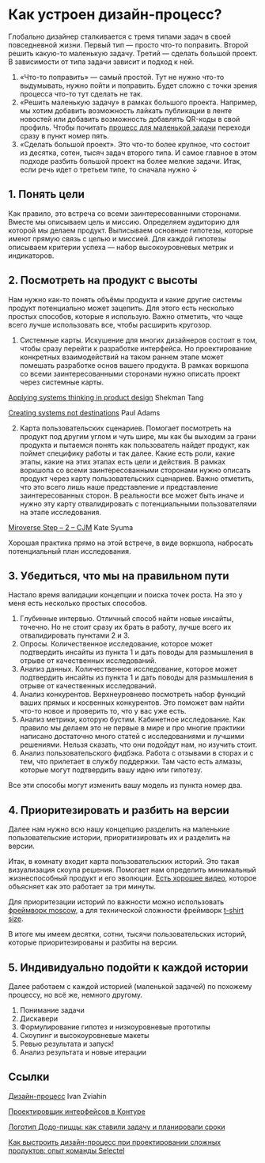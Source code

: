 # Как устроен дизайн-процесс?

Глобально дизайнер сталкивается с тремя типами задач в своей повседневной жизни. Первый тип — просто что-то поправить. Второй решить какую-то маленькую задачу. Третий — сделать большой проект. В зависимости от типа задачи зависит и подход к ней.

1. «Что-то поправить» — самый простой. Тут не нужно что-то выдумывать, нужно пойти и поправить. Будет сложно с точки зрения процесса что-то тут сделать не так.
2. «Решить маленькую задачу» в рамках большого проекта. Например, мы хотим добавить возможность лайкать публикации в ленте новостей или добавить возможность добавлять QR-коды в свой профиль. Чтобы почитать [процесс для маленькой задачи](https://ivanzviahin.by/blog/all/proces-istorii/) переходи сразу в пункт номер пять.
3. «Сделать большой проект». Это что-то более крупное, что состоит из десятка, сотен, тысяч задач второго типа. И самое главное в этом подходе разбить большой проект на более мелкие задачи. Итак, если речь идет о третьем типе, то сначала нужно ↓


## 1. Понять цели
Как правило, это встреча со всеми заинтересованными сторонами. Вместе мы описываем цель и миссию. Определяем аудиторию для которой мы делаем продукт. Выписываем основные гипотезы, которые имеют прямую связь с целью и миссией. Для каждой гипотезы описываем критерии успеха — набор высокоуровневых метрик и индикаторов.

## 2. Посмотреть на продукт с высоты
Нам нужно как-то понять объёмы продукта и какие другие системы продукт потенциально может зацепить. Для этого есть несколько простых способов, которые я использую. Важно отметить, что чаще всего лучше использовать все, чтобы расширить кругозор.

1. Системные карты. Искушение для многих дизайнеров состоит в том, чтобы сразу перейти к разработке интерфейса. Но проектирование конкретных взаимодействий на таком раннем этапе может помешать разработке основ вашего продукта. В рамках воркшопа со всеми заинтересованными сторонами нужно описать проект через системные карты.
   
[Applying systems thinking in product design](https://www.intercom.com/blog/applying-systems-thinking-in-product-design/) Shekman Tang

[Creating systems not destinations](https://www.intercom.com/blog/design-futures-1-creating-systems-not-products/) Paul Adams

2.  Карта пользовательских сценариев. Помогает посмотреть на продукт под другим углом и чуть шире, мы как бы выходим за грани продукта и пытаемся понять как пользователь найдет продукт, как поймет специфику работы и так далее. Какие есть роли, какие этапы, какие на этих этапах есть цели и действия. В рамках воркшопа со всеми заинтересованными сторонами нужно описать продукт через карту пользовательских сценариев. Важно отметить, что это всего лишь наше представление и представление заинтересованных сторон. В реальности все может быть иначе и нужно эту карту отвалидировать с потенциальными пользователями на этапе исследования.

[Miroverse Step – 2 – CJM](https://katesyuma.com/miroverse/) Kate Syuma

Хорошая практика прямо на этой встрече, в виде воркшопа, набросать потенциальный план исследования.

## 3. Убедиться, что мы на правильном пути
Настало время валидации концепции и поиска точек роста. На это у меня есть несколько простых способов.

1. Глубинные интервью. Отличный способ найти новые инсайты, точечно. Но не стоит сразу их брать в работу, лучше всего их отвалидировать пунктами 2 и 3.
2. Опросы. Количественное исследование, которое может подтвердить инсайты из пункта 1 и дать поводы для размышления в отрыве от качественных исследований.
3. Анализ данных. Количественное исследование, которое может подтвердить инсайты из пункта 1 и дать поводы для размышления в отрыве от качественных исследований.
4. Анализ конкурентов. Верхнеуровнево посмотреть набор функций ваших прямых и косвенных конкурентов. Это поможет вам найти что-то новое и проверить то, что у вас уже есть.
5. Анализ метрики, которую бустим. Кабинетное исследование. Как правило мы делаем это не первые в мире и про многие практики написано достаточно много статей с исследованиями и лучшими решениями. Нельзя сказать, что они подойдут нам, но изучить стоит.
6. Анализ пользовательского фидбэка. Работа с отзывами в сторах и с тем, что прилетает в службу поддержки. Там часто есть алмазы, которые могут подтвердить вашу идею или гипотезу.

Все эти способы могут изменить вашу модель из пункта номер два.

## 4. Приоритезировать и разбить на версии
Далее нам нужно всю нашу концепцию разделить на маленькие пользовательские истории, приоритизировать их и разделить на версии.

Итак, в комнату входит карта пользовательских историй. Это такая визуализация скоупа решения. Помогает нам определить минимальный жизнеспособный продукт и его эволюции. [Есть хорошее видео](https://youtu.be/TaMLUf3gISo), которое объясняет как это работает за три минуты.

Для приоритезации историй по важности можно использовать [фреймворк moscow](https://www.productplan.com/glossary/moscow-prioritization/), а для технической сложности фреймворк [t-shirt size](https://medium.com/radius-engineering/project-estimation-through-t-shirt-size-ea496c631428).

В итоге мы имеем десятки, сотни, тысячи пользовательских историй, которые приоритезированы и разбиты на версии.

## 5. Индивидуально подойти к каждой истории
Далее работаем с каждой историей (маленькой задачей) по похожему процессу, но всё же, немного другому.
1. Понимание задачи
2. Дискавери
3. Формулирование гипотез и низкоуровневые прототипы
4. Скоупинг и высокоуровневые макеты
5. Ревью результата и запуск!
6. Анализ результата и новые итерации


## Ссылки
[Дизайн-процесс](https://ivanzviahin.by/blog/all/proces/) Ivan Zviahin

[Проектировщик интерфейсов в Контуре](https://guides.kontur.ru/principles/uidesigner/)

[Логотип Додо-пиццы: как ставили задачу и планировали сроки](https://sila-uma.ru/2013/09/11/artgorbunov_task/)

[Как выстроить дизайн-процесс при проектировании сложных продуктов: опыт команды Selectel](https://vc.ru/design/750290-kak-vystroit-dizayn-process-pri-proektirovanii-slozhnyh-produktov-opyt-komandy-selectel)